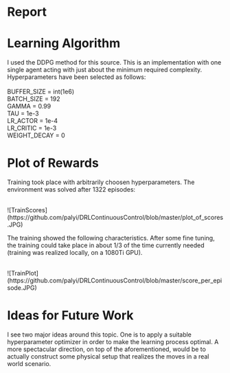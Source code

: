 <h1>Report</h1>

<h1>Learning Algorithm</h1>
<p>
I used the DDPG method for this source. This is an implementation with one single agent acting with just about the minimum required complexity.
Hyperparameters have been selected as follows:<br><br>
BUFFER_SIZE = int(1e6)  <br>
BATCH_SIZE = 192        <br>
GAMMA = 0.99            <br>
TAU = 1e-3              <br>
LR_ACTOR = 1e-4         <br>
LR_CRITIC = 1e-3        <br>
WEIGHT_DECAY = 0        <br>
</p>

<h1>Plot of Rewards</h1>
<p>Training took place with arbitrarily choosen hyperparameters. The environment was solved after 1322 episodes:</p>
<br>
![TrainScores](https://github.com/palyi/DRLContinuousControl/blob/master/plot_of_scores.JPG)<br>
<p>The training showed the following characteristics. After some fine tuning, the training could take place in about 1/3 of the time currently needed (training was realized locally, on a 1080Ti GPU).</p>
<br>
![TrainPlot](https://github.com/palyi/DRLContinuousControl/blob/master/score_per_episode.JPG)

<h1>Ideas for Future Work</h1>
I see two major ideas around this topic. One is to apply a suitable hyperparameter optimizer in order to make the learning process optimal.
A more spectacular direction, on top of the aforementioned, would be to actually construct some physical setup that realizes the moves in a real world scenario.
